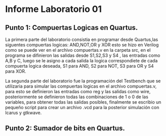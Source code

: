 # Informe Laboratorio 01 
## Punto 1: Compuertas Logicas en Quartus.

 La primera parte del laboratorio consistia en programar desde Quartus,las siguentes compuertas logicas: AND,NOT,OR y XOR esto se hizo en Verilog como se puede ver en el archivo compuertas.v en la carpeta src, en el programa se difinieron las salidas desde S1,S2,S3 y S4 , las entradas como A,B y C, luego se le asigno a cada salida la logica correspondiete de cada compuerta logica deseada, S1 para AND, S2 para NOT, S3 para OR y S4 para XOR.

 La segunda parte del laboratorio fue la programación del Testbench que se utilizaria para simular las compuertas logicas en el archivo compuertas.v, para esto se definieron las entradas como reg y las salidas como wire, posteriormente se definieron todas las combinaciones de 1 o 0 de las variables, para obtener todas las salidas posibles, finalmente se escribio un pequeño script para crear un archivo .vcd para la posterior simulación con Icarus y gtkwave.


## Punto 2: Sumador de bits en Quartus.




